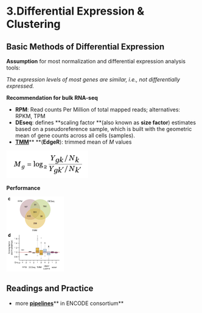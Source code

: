 # 3.Differential Expression & Clustering

## Basic Methods of Differential Expression

**Assumption** for most normalization and differential expression analysis tools:

_The expression levels of most genes are similar, i.e., not differentially expressed._

**Recommendation for bulk RNA-seq**

* **RPM**: Read counts Per Million of total mapped reads; alternatives: RPKM, TPM
* **DEseq**: defines **scaling factor **\(also known as **size factor**\) estimates based on a pseudoreference sample, which is built with the geometric mean of gene counts across all cells \(samples\).
* [**TMM**](https://www.ncbi.nlm.nih.gov/pubmed/20196867)** **\(**EdgeR**\): trimmed mean of _M_ values

![](../.gitbook/assets/m.png)

**Performance**

![](../.gitbook/assets/performance.png)

## Readings and Practice

* more [**pipelines**](https://www.encodeproject.org/pipelines/)** in ENCODE consortium**



